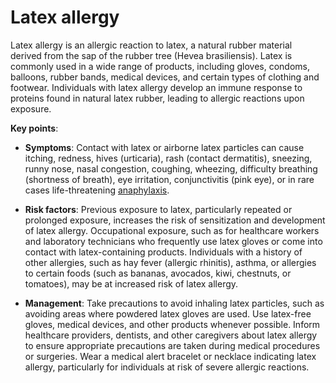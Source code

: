 <!--
source: gpt-3 + jph editing
tags: allergies
-->

# Latex allergy

Latex allergy is an allergic reaction to latex, a natural rubber material derived from the sap of the rubber tree (Hevea brasiliensis). Latex is commonly used in a wide range of products, including gloves, condoms, balloons, rubber bands, medical devices, and certain types of clothing and footwear. Individuals with latex allergy develop an immune response to proteins found in natural latex rubber, leading to allergic reactions upon exposure.

**Key points**:

* **Symptoms**: Contact with latex or airborne latex particles can cause itching, redness, hives (urticaria), rash (contact dermatitis), sneezing, runny nose, nasal congestion, coughing, wheezing, difficulty breathing (shortness of breath), eye irritation, conjunctivitis (pink eye), or in rare cases life-threatening [anaphylaxis](../anaphylaxis/).

* **Risk factors**:  Previous exposure to latex, particularly repeated or prolonged exposure, increases the risk of sensitization and development of latex allergy. Occupational exposure, such as for healthcare workers and laboratory technicians who frequently use latex gloves or come into contact with latex-containing products. Individuals with a history of other allergies, such as hay fever (allergic rhinitis), asthma, or allergies to certain foods (such as bananas, avocados, kiwi, chestnuts, or tomatoes), may be at increased risk of latex allergy.

* **Management**: Take precautions to avoid inhaling latex particles, such as avoiding areas where powdered latex gloves are used. Use latex-free gloves, medical devices, and other products whenever possible. Inform healthcare providers, dentists, and other caregivers about latex allergy to ensure appropriate precautions are taken during medical procedures or surgeries. Wear a medical alert bracelet or necklace indicating latex allergy, particularly for individuals at risk of severe allergic reactions.
